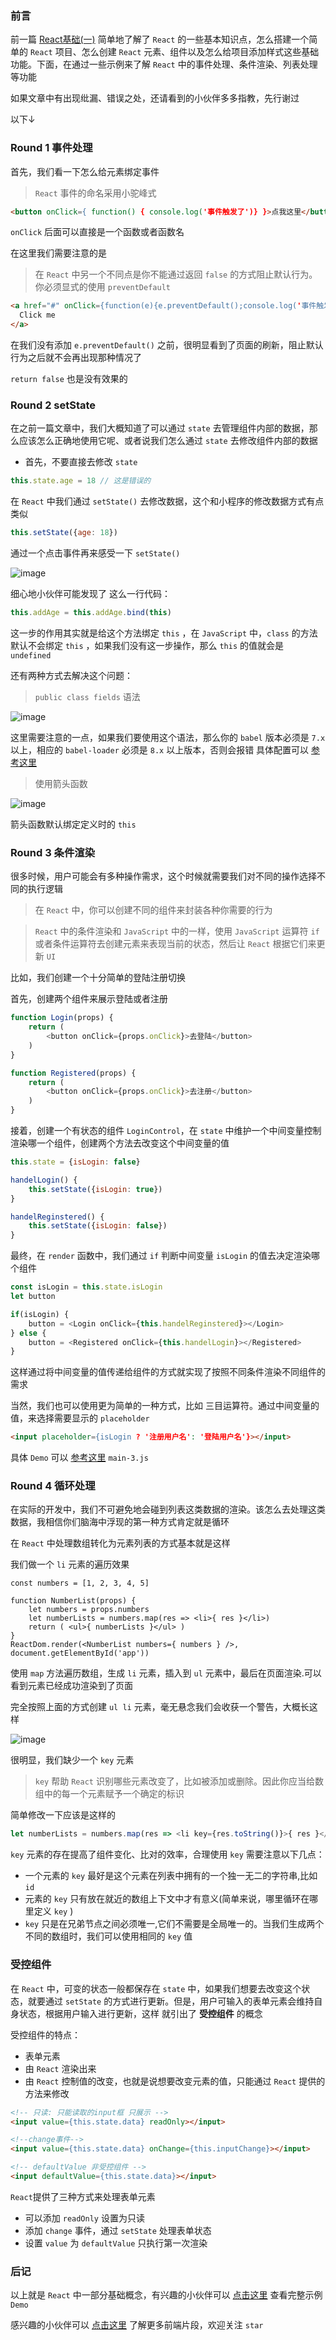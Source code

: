 ### 前言

前一篇 [React基础(一)](https://github.com/Roamen/web-document/issues/19) 简单地了解了 `React` 的一些基本知识点，怎么搭建一个简单的 `React` 项目、怎么创建 `React` 元素、组件以及怎么给项目添加样式这些基础功能。下面，在通过一些示例来了解 `React` 中的事件处理、条件渲染、列表处理等功能

如果文章中有出现纰漏、错误之处，还请看到的小伙伴多多指教，先行谢过

以下↓

### Round 1 事件处理

首先，我们看一下怎么给元素绑定事件

> `React` 事件的命名采用小驼峰式

```html
<button onClick={ function() { console.log('事件触发了')} }>点我这里</button>
```


`onClick` 后面可以直接是一个函数或者函数名

在这里我们需要注意的是

> 在 `React` 中另一个不同点是你不能通过返回 `false` 的方式阻止默认行为。你必须显式的使用 `preventDefault`

```html
<a href="#" onClick={function(e){e.preventDefault();console.log('事件触发了')}}>
  Click me
</a>
```
在我们没有添加 `e.preventDefault()` 之前，很明显看到了页面的刷新，阻止默认行为之后就不会再出现那种情况了

`return false` 也是没有效果的

### Round 2 setState

在之前一篇文章中，我们大概知道了可以通过 `state` 去管理组件内部的数据，那么应该怎么正确地使用它呢、或者说我们怎么通过 `state` 去修改组件内部的数据

- 首先，不要直接去修改 `state`

```js
this.state.age = 18 // 这是错误的
```
在 `React` 中我们通过 `setState()` 去修改数据，这个和小程序的修改数据方式有点类似

```js
this.setState({age: 18})
```

通过一个点击事件再来感受一下 `setState()`

![image](https://raw.githubusercontent.com/Roamen/example/master/React/images/two-01.jpg)

细心地小伙伴可能发现了 这么一行代码：

```js
this.addAge = this.addAge.bind(this)
```

这一步的作用其实就是给这个方法绑定 `this` ，在 `JavaScript` 中，`class` 的方法默认不会绑定 `this` ，如果我们没有这一步操作，那么 `this` 的值就会是 `undefined`

还有两种方式去解决这个问题：

>  `public class fields` 语法

![image](https://raw.githubusercontent.com/Roamen/example/master/React/images/two-02.jpg)

这里需要注意的一点，如果我们要使用这个语法，那么你的 `babel`  版本必须是 `7.x` 以上，相应的 `babel-loader` 必须是 `8.x` 以上版本，否则会报错 具体配置可以 [参考这里](https://github.com/Roamen/example/tree/master/React/react-two)

> 使用箭头函数

![image](https://raw.githubusercontent.com/Roamen/example/master/React/images/two-03.jpg)

箭头函数默认绑定定义时的 `this`

### Round 3 条件渲染

很多时候，用户可能会有多种操作需求，这个时候就需要我们对不同的操作选择不同的执行逻辑

> 在 `React` 中，你可以创建不同的组件来封装各种你需要的行为

> `React` 中的条件渲染和 `JavaScript` 中的一样，使用 `JavaScript` 运算符 `if` 或者条件运算符去创建元素来表现当前的状态，然后让 `React` 根据它们来更新 `UI`

比如，我们创建一个十分简单的登陆注册切换

首先，创建两个组件来展示登陆或者注册

```js
function Login(props) {
    return (
        <button onClick={props.onClick}>去登陆</button>
    )
}

function Registered(props) {
    return (
        <button onClick={props.onClick}>去注册</button>
    )
}
```

接着，创建一个有状态的组件 `LoginControl`，在 `state` 中维护一个中间变量控制渲染哪一个组件，创建两个方法去改变这个中间变量的值

```js
this.state = {isLogin: false}

handelLogin() {
    this.setState({isLogin: true})
}

handelReginstered() {
    this.setState({isLogin: false})
}
```

最终，在 `render` 函数中，我们通过 `if` 判断中间变量 `isLogin` 的值去决定渲染哪个组件

```js
const isLogin = this.state.isLogin
let button 

if(isLogin) {
    button = <Login onClick={this.handelReginstered}></Login>
} else {
    button = <Registered onClick={this.handelLogin}></Registered>
}
```

这样通过将中间变量的值传递给组件的方式就实现了按照不同条件渲染不同组件的需求

当然，我们也可以使用更为简单的一种方式，比如 三目运算符。通过中间变量的值，来选择需要显示的 `placeholder`

```html
<input placeholder={isLogin ? '注册用户名': '登陆用户名'}></input>
```

具体 `Demo` 可以 [参考这里](https://github.com/Roamen/example/tree/master/React/react-two) `main-3.js`

### Round 4 循环处理

在实际的开发中，我们不可避免地会碰到列表这类数据的渲染。该怎么去处理这类数据，我相信你们脑海中浮现的第一种方式肯定就是循环

在 `React` 中处理数组转化为元素列表的方式基本就是这样

我们做一个 `li` 元素的遍历效果

```
const numbers = [1, 2, 3, 4, 5]

function NumberList(props) {
    let numbers = props.numbers
    let numberLists = numbers.map(res => <li>{ res }</li>)
    return ( <ul>{ numberLists }</ul> )
}
ReactDom.render(<NumberList numbers={ numbers } />, document.getElementById('app'))
```

使用 `map` 方法遍历数组，生成 `li` 元素，插入到 `ul` 元素中，最后在页面渲染.可以看到元素已经成功渲染到了页面

完全按照上面的方式创建 `ul li` 元素，毫无悬念我们会收获一个警告，大概长这样

![image](https://raw.githubusercontent.com/Roamen/example/master/React/images/two-04.jpg)

很明显，我们缺少一个 `key` 元素

> `key` 帮助 `React` 识别哪些元素改变了，比如被添加或删除。因此你应当给数组中的每一个元素赋予一个确定的标识

简单修改一下应该是这样的

```js
let numberLists = numbers.map(res => <li key={res.toString()}>{ res }</li>)
```

`key` 元素的存在提高了组件变化、比对的效率，合理使用 `key` 需要注意以下几点：

- 一个元素的 `key` 最好是这个元素在列表中拥有的一个独一无二的字符串,比如 `id`
- 元素的 `key` 只有放在就近的数组上下文中才有意义(简单来说，哪里循环在哪里定义 `key` )
- `key` 只是在兄弟节点之间必须唯一,它们不需要是全局唯一的。当我们生成两个不同的数组时，我们可以使用相同的 `key` 值

### 受控组件

在 `React` 中，可变的状态一般都保存在 `state` 中，如果我们想要去改变这个状态，就要通过 `setState` 的方式进行更新。但是，用户可输入的表单元素会维持自身状态，根据用户输入进行更新，这样 就引出了 **受控组件** 的概念

受控组件的特点：
- 表单元素
- 由 `React` 渲染出来
- 由 `React` 控制值的改变，也就是说想要改变元素的值，只能通过 `React` 提供的方法来修改

```html
<!-- 只读: 只能读取的input框 只展示 -->
<input value={this.state.data} readOnly></input>

<!--change事件-->
<input value={this.state.data} onChange={this.inputChange}></input>

<!-- defaultValue 非受控组件 -->
<input defaultValue={this.state.data}></input>
```

`React`提供了三种方式来处理表单元素
- 可以添加 `readOnly` 设置为只读
- 添加 `change` 事件，通过 `setState` 处理表单状态
- 设置 `value` 为 `defaultValue` 只执行第一次渲染


### 后记

以上就是 `React` 中一部分基础概念，有兴趣的小伙伴可以 [点击这里](https://github.com/Roamen/example/tree/master/React/react-two) 查看完整示例 `Demo`

感兴趣的小伙伴可以 [点击这里](https://github.com/Roamen/web-document) 了解更多前端片段，欢迎关注 `star`